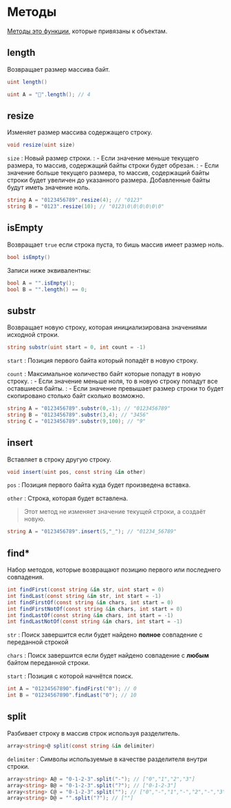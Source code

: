 # Методы

<a href="https://www.angelcode.com/angelscript/sdk/docs/manual/doc_script_stdlib_string.html#doc_datatypes_strings_addon_mthd" />

Методы это [функции](fun.md), которые привязаны к объектам.

## length

Возвращает размер массива байт.

```C#
uint length()
```

```C#
uint A = "🍒".length(); // 4
```

## resize

Изменяет размер массива содержащего строку.

```C#
void resize(uint size)
```

`size`
: Новый размер строки.
: - Если значение меньше текущего размера, то массив, содержащий байты строки будет обрезан.
: - Если значение больше текущего размера, то массив, содержащий байты строки будет увеличен до указанного размера.
Добавленные байты будут иметь значение ноль.

```C#
string A = "0123456789".resize(4); // "0123"
string B = "0123".resize(10); // "0123\0\0\0\0\0\0"
```

## isEmpty

Возвращает `true` если строка пуста, то бишь массив имеет размер ноль.

```C#
bool isEmpty()
```

Записи ниже эквивалентны:

```C#
bool A = "".isEmpty();
bool B = "".length() == 0;
```

## substr

Возвращает новую строку, которая инициализирована значениями исходной строки.

```C#
string substr(uint start = 0, int count = -1)
```

`start`
: Позиция первого байта который попадёт в новую строку.

`count`
: Максимальное количество байт которые попадут в новую строку.
: - Если значение меньше ноля, то в новую строку
попадут все оставшиеся байты.
: - Если значение превышает размер строки то будет скопировано столько байт
сколько возможно.

```C#
string A = "0123456789".substr(0,-1); // "0123456789"
string B = "0123456789".substr(3,4); // "3456"
string C = "0123456789".substr(9,100); // "9" 
```

## insert

Вставляет в строку другую строку.

```C#
void insert(uint pos, const string &in other)
```

`pos`
: Позиция первого байта куда будет произведена вставка.

`other`
: Строка, которая будет вставлена.

> Этот метод не изменяет значение текущей строки, а создаёт новую.

```C#
string A = "0123456789".insert(5,"_"); // "01234_56789"
```

## find*

Набор методов, которые возвращают позицию первого или последнего совпадения.

```C#
int findFirst(const string &in str, uint start = 0)
int findLast(const string &in str, int start = -1)
int findFirstOf(const string &in chars, int start = 0)
int findFirstNotOf(const string &in chars, int start = 0)
int findLastOf(const string &in chars, int start = -1)
int findLastNotOf(const string &in chars, int start = -1)
```

`str`
: Поиск завершится если будет найдено **полное** совпадение с переданной строкой

`chars`
: Поиск завершится если будет найдено совпадение с **любым** байтом переданной строки.

`start`
: Позиция с которой начнётся поиск.

```C#
int A = "01234567890".findFirst("0"); // 0
int B = "01234567890".findLast("0"); // 10
```

## split

Разбивает строку в массив строк используя разделитель.

```C#
array<string>@ split(const string &in delimiter)
```

`delimiter`
: Символы используемые в качестве разделителя внутри строки.

```C#
array<string> A@ = "0-1-2-3".split("-"); // ["0","1","2","3"]
array<string> B@ = "0-1-2-3".split("?"); // ["0-1-2-3"]
array<string> С@ = "0-1-2-3".split(""); // ["0","-","1","-","2","-","3"]
array<string> D@ = "".split("?"); // [""]
```